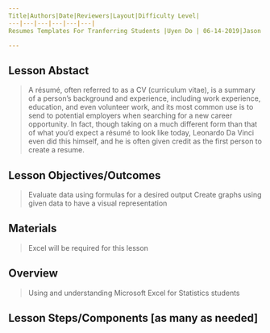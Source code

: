 ```yaml
---
Title|Authors|Date|Reviewers|Layout|Difficulty Level|
---|---|---|---|---|---|
Resumes Templates For Tranferring Students |Uyen Do | 06-14-2019|Jason Loan| Lesson|Intermediate|

---
```


## Lesson Abstact
>A résumé, often referred to as a CV (curriculum vitae), is a summary of a person’s background and experience, including work experience, education, and even volunteer work, and its most common use is to send to potential employers when searching for a new career opportunity. In fact, though taking on a much different form than that of what you’d expect a résumé to look like today, Leonardo Da Vinci even did this himself, and he is often given credit as the first person to create a resume.

## Lesson Objectives/Outcomes
>Evaluate data using formulas for a desired output
Create graphs using given data to have a visual representation

## Materials

>Excel will be required for this lesson

## Overview

>Using and understanding Microsoft Excel for Statistics students

## Lesson Steps/Components [as many as needed]
